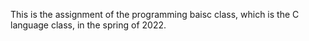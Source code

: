 This is the assignment of the programming baisc class, which is the C language class, in the spring of 2022.